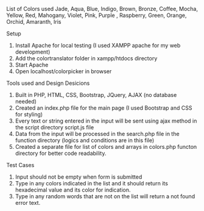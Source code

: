 List of Colors used
Jade, Aqua, Blue, Indigo, Brown, Bronze, Coffee, Mocha, Yellow, Red, Mahogany, Violet, Pink, Purple , Raspberry, Green, Orange, Orchid, Amaranth, Iris

Setup
1. Install Apache for local testing (I used XAMPP apache for my web development)
2. Add the colortranslator folder in xampp/htdocs directory
3. Start Apache 
4. Open localhost/colorpicker in browser

Tools used and Design Desicions
1. Built in PHP, HTML, CSS, Bootstrap, JQuery, AJAX (no database needed)
2. Created an index.php file for the main page (I used Bootstrap and CSS for styling)
3. Every text or string entered in the input will be sent using ajax method in the script directory script.js file
4. Data from the input will be processed in the search.php file in the function directory (logics and conditions are in this file)
5. Created a separate file for list of colors and arrays in colors.php functon directory for better code readability.

Test Cases
1. Input should not be empty when form is submitted
2. Type in any colors indicated in the list and it should return its hexadecimal value and its color for indication.
3. Type in any random words that are not on the list will return a not found error text.

